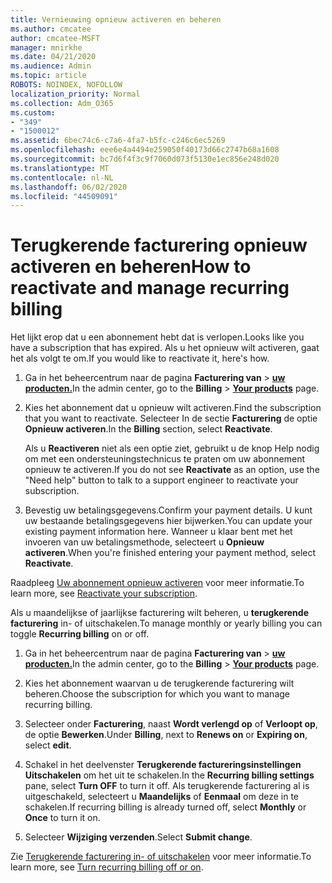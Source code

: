 ```yaml
---
title: Vernieuwing opnieuw activeren en beheren
ms.author: cmcatee
author: cmcatee-MSFT
manager: mnirkhe
ms.date: 04/21/2020
ms.audience: Admin
ms.topic: article
ROBOTS: NOINDEX, NOFOLLOW
localization_priority: Normal
ms.collection: Adm_O365
ms.custom:
- "349"
- "1500012"
ms.assetid: 6bec74c6-c7a6-4fa7-b5fc-c246c6ec5269
ms.openlocfilehash: eee6e4a4494e259050f40173d66c2747b68a1608
ms.sourcegitcommit: bc7d6f4f3c9f7060d073f5130e1ec856e248d020
ms.translationtype: MT
ms.contentlocale: nl-NL
ms.lasthandoff: 06/02/2020
ms.locfileid: "44509091"
---
```

# <a name="how-to-reactivate-and-manage-recurring-billing"></a><span data-ttu-id="3d717-102">Terugkerende facturering opnieuw activeren en beheren</span><span class="sxs-lookup"><span data-stu-id="3d717-102">How to reactivate and manage recurring billing</span></span>

<span data-ttu-id="3d717-103">Het lijkt erop dat u een abonnement hebt dat is verlopen.</span><span class="sxs-lookup"><span data-stu-id="3d717-103">Looks like you have a subscription that has expired.</span></span> <span data-ttu-id="3d717-104">Als u het opnieuw wilt activeren, gaat het als volgt te om.</span><span class="sxs-lookup"><span data-stu-id="3d717-104">If you would like to reactivate it, here's how.</span></span>
  
1. <span data-ttu-id="3d717-105">Ga in het beheercentrum naar de pagina **Facturering van** \> **[uw producten.](https://go.microsoft.com/fwlink/p/?linkid=842054)**</span><span class="sxs-lookup"><span data-stu-id="3d717-105">In the admin center, go to the **Billing** \> **[Your products](https://go.microsoft.com/fwlink/p/?linkid=842054)** page.</span></span>

2. <span data-ttu-id="3d717-106">Kies het abonnement dat u opnieuw wilt activeren.</span><span class="sxs-lookup"><span data-stu-id="3d717-106">Find the subscription that you want to reactivate.</span></span> <span data-ttu-id="3d717-107">Selecteer In de sectie **Facturering** de optie **Opnieuw activeren**.</span><span class="sxs-lookup"><span data-stu-id="3d717-107">In the **Billing** section, select  **Reactivate**.</span></span>

    <span data-ttu-id="3d717-108">Als u **Reactiveren** niet als een optie ziet, gebruikt u de knop Help nodig om met een ondersteuningstechnicus te praten om uw abonnement opnieuw te activeren.</span><span class="sxs-lookup"><span data-stu-id="3d717-108">If you do not see **Reactivate** as an option, use the "Need help" button to talk to a support engineer to reactivate your subscription.</span></span>

3. <span data-ttu-id="3d717-109">Bevestig uw betalingsgegevens.</span><span class="sxs-lookup"><span data-stu-id="3d717-109">Confirm your payment details.</span></span> <span data-ttu-id="3d717-110">U kunt uw bestaande betalingsgegevens hier bijwerken.</span><span class="sxs-lookup"><span data-stu-id="3d717-110">You can update your existing payment information here.</span></span> <span data-ttu-id="3d717-111">Wanneer u klaar bent met het invoeren van uw betalingsmethode, selecteert u **Opnieuw activeren**.</span><span class="sxs-lookup"><span data-stu-id="3d717-111">When you're finished entering your payment method, select **Reactivate**.</span></span>

<span data-ttu-id="3d717-112">Raadpleeg [Uw abonnement opnieuw activeren](https://docs.microsoft.com/microsoft-365/commerce/subscriptions-and-billing/reactivate-your-subscription) voor meer informatie.</span><span class="sxs-lookup"><span data-stu-id="3d717-112">To learn more, see [Reactivate your subscription](https://docs.microsoft.com/microsoft-365/commerce/subscriptions-and-billing/reactivate-your-subscription).</span></span> 

<span data-ttu-id="3d717-113">Als u maandelijkse of jaarlijkse facturering wilt beheren, u **terugkerende facturering** in- of uitschakelen.</span><span class="sxs-lookup"><span data-stu-id="3d717-113">To manage monthly or yearly billing you can toggle **Recurring billing** on or off.</span></span>
  
1. <span data-ttu-id="3d717-114">Ga in het beheercentrum naar de pagina **Facturering van** \> **[uw producten.](https://go.microsoft.com/fwlink/p/?linkid=842054)**</span><span class="sxs-lookup"><span data-stu-id="3d717-114">In the admin center, go to the **Billing** \> **[Your products](https://go.microsoft.com/fwlink/p/?linkid=842054)** page.</span></span>

2. <span data-ttu-id="3d717-115">Kies het abonnement waarvan u de terugkerende facturering wilt beheren.</span><span class="sxs-lookup"><span data-stu-id="3d717-115">Choose the subscription for which you want to manage recurring billing.</span></span>

3. <span data-ttu-id="3d717-116">Selecteer onder **Facturering**, naast **Wordt verlengd op** of **Verloopt op**, de optie **Bewerken**.</span><span class="sxs-lookup"><span data-stu-id="3d717-116">Under **Billing**, next to **Renews on** or **Expiring on**, select **edit**.</span></span>

4. <span data-ttu-id="3d717-117">Schakel in het deelvenster **Terugkerende factureringsinstellingen** **Uitschakelen** om het uit te schakelen.</span><span class="sxs-lookup"><span data-stu-id="3d717-117">In the **Recurring billing settings** pane, select **Turn OFF** to turn it off.</span></span> <span data-ttu-id="3d717-118">Als terugkerende facturering al is uitgeschakeld, selecteert u **Maandelijks** of **Eenmaal** om deze in te schakelen.</span><span class="sxs-lookup"><span data-stu-id="3d717-118">If recurring billing is already turned off, select **Monthly** or **Once** to turn it on.</span></span>

5. <span data-ttu-id="3d717-119">Selecteer **Wijziging verzenden**.</span><span class="sxs-lookup"><span data-stu-id="3d717-119">Select **Submit change**.</span></span>

<span data-ttu-id="3d717-120">Zie [Terugkerende facturering in- of uitschakelen](https://docs.microsoft.com/microsoft-365/commerce/subscriptions/renew-your-subscription#turn-recurring-billing-off-or-on) voor meer informatie.</span><span class="sxs-lookup"><span data-stu-id="3d717-120">To learn more, see [Turn recurring billing off or on](https://docs.microsoft.com/microsoft-365/commerce/subscriptions/renew-your-subscription#turn-recurring-billing-off-or-on).</span></span>
